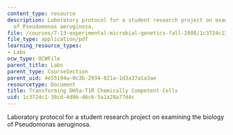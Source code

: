 ```yaml
---
content_type: resource
description: Laboratory protocol for a student research project on examining the biology
  of Pseudomonas aeruginosa.
file: /courses/7-13-experimental-microbial-genetics-fall-2008/1c3724c138cd4d9bd6c65a1a28a77d4c_MIT7_13f08_lab22_Protocol_Transformation.pdf
file_type: application/pdf
learning_resource_types:
- Labs
ocw_type: OCWFile
parent_title: Labs
parent_type: CourseSection
parent_uid: 4e55194a-0c3b-2934-821a-1d3a37a1a3ae
resourcetype: Document
title: Transforming DH5a-T1R Chemically Competent Cells
uid: 1c3724c1-38cd-4d9b-d6c6-5a1a28a77d4c
---
```

Laboratory protocol for a student research project on examining the biology of Pseudomonas aeruginosa.

